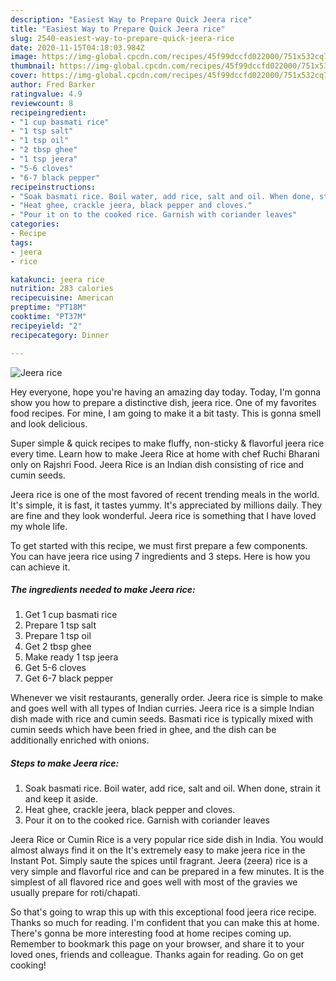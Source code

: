 ```yaml
---
description: "Easiest Way to Prepare Quick Jeera rice"
title: "Easiest Way to Prepare Quick Jeera rice"
slug: 2540-easiest-way-to-prepare-quick-jeera-rice
date: 2020-11-15T04:18:03.984Z
image: https://img-global.cpcdn.com/recipes/45f99dccfd022000/751x532cq70/jeera-rice-recipe-main-photo.jpg
thumbnail: https://img-global.cpcdn.com/recipes/45f99dccfd022000/751x532cq70/jeera-rice-recipe-main-photo.jpg
cover: https://img-global.cpcdn.com/recipes/45f99dccfd022000/751x532cq70/jeera-rice-recipe-main-photo.jpg
author: Fred Barker
ratingvalue: 4.9
reviewcount: 8
recipeingredient:
- "1 cup basmati rice"
- "1 tsp salt"
- "1 tsp oil"
- "2 tbsp ghee"
- "1 tsp jeera"
- "5-6 cloves"
- "6-7 black pepper"
recipeinstructions:
- "Soak basmati rice. Boil water, add rice, salt and oil. When done, strain it and keep it aside."
- "Heat ghee, crackle jeera, black pepper and cloves."
- "Pour it on to the cooked rice. Garnish with coriander leaves"
categories:
- Recipe
tags:
- jeera
- rice

katakunci: jeera rice 
nutrition: 283 calories
recipecuisine: American
preptime: "PT18M"
cooktime: "PT37M"
recipeyield: "2"
recipecategory: Dinner

---
```



![Jeera rice](https://img-global.cpcdn.com/recipes/45f99dccfd022000/751x532cq70/jeera-rice-recipe-main-photo.jpg)

Hey everyone, hope you're having an amazing day today. Today, I'm gonna show you how to prepare a distinctive dish, jeera rice. One of my favorites food recipes. For mine, I am going to make it a bit tasty. This is gonna smell and look delicious.

Super simple &amp; quick recipes to make fluffy, non-sticky &amp; flavorful jeera rice every time. Learn how to make Jeera Rice at home with chef Ruchi Bharani only on Rajshri Food. Jeera Rice is an Indian dish consisting of rice and cumin seeds.

Jeera rice is one of the most favored of recent trending meals in the world. It's simple, it is fast, it tastes yummy. It's appreciated by millions daily. They are fine and they look wonderful. Jeera rice is something that I have loved my whole life.


To get started with this recipe, we must first prepare a few components. You can have jeera rice using 7 ingredients and 3 steps. Here is how you can achieve it.

<!--inarticleads1-->

##### The ingredients needed to make Jeera rice:

1. Get 1 cup basmati rice
1. Prepare 1 tsp salt
1. Prepare 1 tsp oil
1. Get 2 tbsp ghee
1. Make ready 1 tsp jeera
1. Get 5-6 cloves
1. Get 6-7 black pepper


Whenever we visit restaurants, generally order. Jeera rice is simple to make and goes well with all types of Indian curries. Jeera rice is a simple Indian dish made with rice and cumin seeds. Basmati rice is typically mixed with cumin seeds which have been fried in ghee, and the dish can be additionally enriched with onions. 

<!--inarticleads2-->

##### Steps to make Jeera rice:

1. Soak basmati rice. Boil water, add rice, salt and oil. When done, strain it and keep it aside.
1. Heat ghee, crackle jeera, black pepper and cloves.
1. Pour it on to the cooked rice. Garnish with coriander leaves


Jeera Rice or Cumin Rice is a very popular rice side dish in India. You would almost always find it on the It&#39;s extremely easy to make jeera rice in the Instant Pot. Simply saute the spices until fragrant. Jeera (zeera) rice is a very simple and flavorful rice and can be prepared in a few minutes. It is the simplest of all flavored rice and goes well with most of the gravies we usually prepare for roti/chapati. 

So that's going to wrap this up with this exceptional food jeera rice recipe. Thanks so much for reading. I'm confident that you can make this at home. There's gonna be more interesting food at home recipes coming up. Remember to bookmark this page on your browser, and share it to your loved ones, friends and colleague. Thanks again for reading. Go on get cooking!

